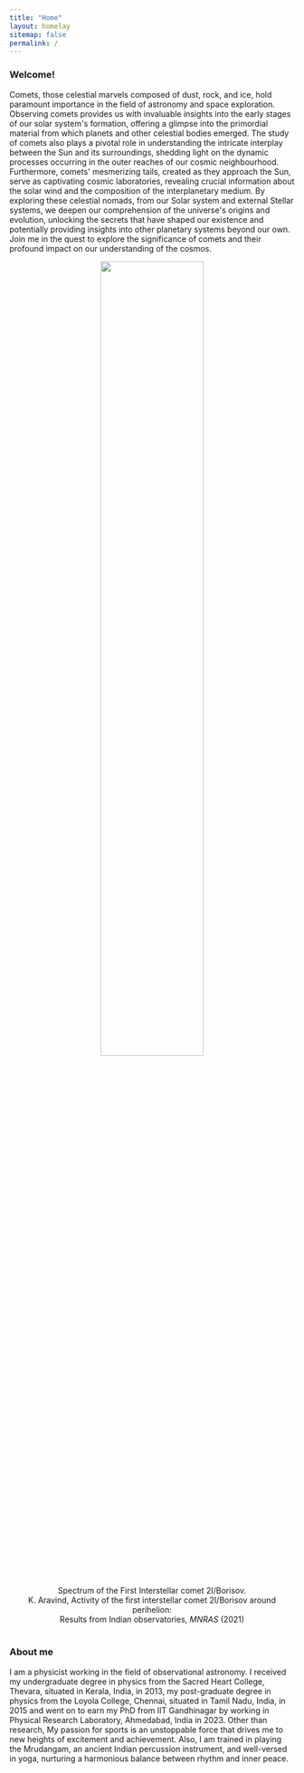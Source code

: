 ```yaml
---
title: "Home"
layout: homelay
sitemap: false
permalink: /
---
```


### Welcome!

Comets, those celestial marvels composed of dust, rock, and ice, hold paramount importance in the field of astronomy and space exploration. Observing comets provides us with invaluable insights into the early stages of our solar system's formation, offering a glimpse into the primordial material from which planets and other celestial bodies emerged. The study of comets also plays a pivotal role in understanding the intricate interplay between the Sun and its surroundings, shedding light on the dynamic processes occurring in the outer reaches of our cosmic neighbourhood. Furthermore, comets' mesmerizing tails, created as they approach the Sun, serve as captivating cosmic laboratories, revealing crucial information about the solar wind and the composition of the interplanetary medium. By exploring these celestial nomads, from our Solar system and external Stellar systems, we deepen our comprehension of the universe's origins and evolution, unlocking the secrets that have shaped our existence and potentially providing insights into other planetary systems beyond our own. Join me in the quest to explore the significance of comets and their profound impact on our understanding of the cosmos.

<div class="container">
<div class="row">
<center>
<img src="{{ site.url }}{{ site.baseurl }}/images/borisov.png" width="60%"/><br/>
Spectrum of the First Interstellar comet 2I/Borisov. <br/>
K. Aravind, Activity of the first interstellar comet 2I/Borisov around perihelion:<br/>
Results from Indian observatories, <i>MNRAS</i> (2021)
</center>
</div>
</div>
<br/>

### About me

I am a physicist working in the field of observational astronomy.
I received my undergraduate degree in physics from the Sacred Heart College, Thevara, situated in Kerala, India, in 2013, my post-graduate degree in physics from the Loyola College, Chennai, situated in Tamil Nadu, India, in 2015  and went on to earn my PhD from IIT Gandhinagar by working in Physical Research Laboratory, Ahmedabad, India in 2023.
Other than research, My passion for sports is an unstoppable force that drives me to new heights of excitement and achievement. Also, I am trained in playing the Mrudangam, an ancient Indian percussion instrument, and well-versed in yoga, nurturing a harmonious balance between rhythm and inner peace. 
<!-- Whether it's the thrill of a perfectly executed football goal, the lightning-fast reflexes required in badminton, the camaraderie of a competitive volleyball match, or the precision and finesse of table tennis, each sport ignites a fire within me. The relentless pursuit of excellence and the joy of playing with teammates and alike opponents fuel my dedication to these dynamic and adrenaline-pumping activities. Sports keep me physically fit and teach me valuable life lessons about teamwork, discipline, and resilience. In the sports arena, I find my truest self, where every moment is an opportunity to push my limits and embrace the spirit of sportsmanship.-->

